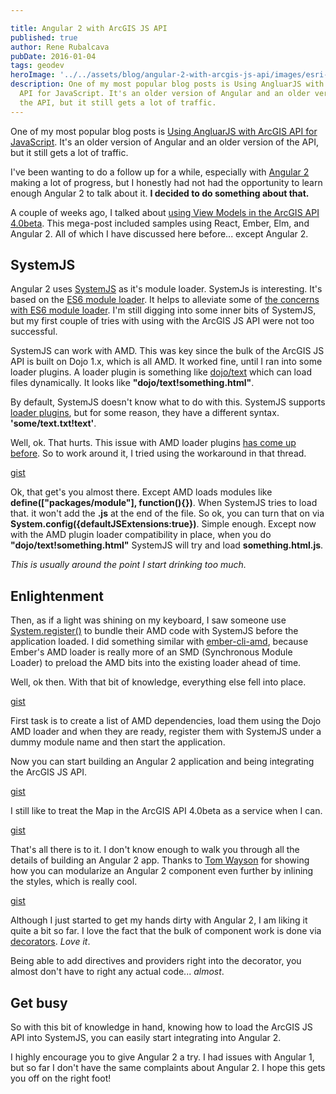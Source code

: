 ```yaml
---

title: Angular 2 with ArcGIS JS API
published: true
author: Rene Rubalcava
pubDate: 2016-01-04
tags: geodev
heroImage: '../../assets/blog/angular-2-with-arcgis-js-api/images/esri-angular2.png'
description: One of my most popular blog posts is Using AngluarJS with ArcGIS
  API for JavaScript. It's an older version of Angular and an older version of
  the API, but it still gets a lot of traffic.
---
```


One of my most popular blog posts is
[Using AngluarJS with ArcGIS API for JavaScript](http://odoe.net/blog/using-angularjs-with-arcgis-api-for-javascript/).
It's an older version of Angular and an older version of the API, but it still
gets a lot of traffic.

I've been wanting to do a follow up for a while, especially with
[Angular 2](https://angular.io/) making a lot of progress, but I honestly had
not had the opportunity to learn enough Angular 2 to talk about it. **I decided
to do something about that.**

A couple of weeks ago, I talked about
[using View Models in the ArcGIS API 4.0beta](http://odoe.net/blog/view-models-in-arcgis-js-api/).
This mega-post included samples using React, Ember, Elm, and Angular 2. All of
which I have discussed here before... except Angular 2.

## SystemJS

Angular 2 uses [SystemJS](https://github.com/systemjs/systemjs) as it's module
loader. SystemJs is interesting. It's based on the
[ES6 module loader](https://github.com/ModuleLoader/es6-module-loader). It helps
to alleviate some of
[the concerns with ES6 module loader](http://jrburke.com/2015/02/13/how-to-know-when-es-modules-are-done/).
I'm still digging into some inner bits of SystemJS, but my first couple of tries
with using with the ArcGIS JS API were not too successful.

SystemJS can work with AMD. This was key since the bulk of the ArcGIS JS API is
built on Dojo 1.x, which is all AMD. It worked fine, until I ran into some
loader plugins. A loader plugin is something like
[dojo/text](http://dojotoolkit.org/reference-guide/1.10/dojo/text.html) which
can load files dynamically. It looks like **"dojo/text!something.html"**.

By default, SystemJS doesn't know what to do with this. SystemJS supports
[loader plugins](https://github.com/systemjs/systemjs#plugins), but for some
reason, they have a different syntax. **'some/text.txt!text'**.

Well, ok. That hurts. This issue with AMD loader plugins
[has come up before](https://github.com/systemjs/systemjs/issues/549). So to
work around it, I tried using the workaround in that thread.

[gist](https://gist.github.com/odoe/d64caed1422af94dae93)

Ok, that get's you almost there. Except AMD loads modules like
**define(["packages/module"], function(){})**. When SystemJS tries to load that.
it won't add the **.js** at the end of the file. So ok, you can turn that on via
**System.config({defaultJSExtensions:true})**. Simple enough. Except now with
the AMD plugin loader compatibility in place, when you do
**"dojo/text!something.html"** SystemJS will try and load **something.html.js**.

_This is usually around the point I start drinking too much._

## Enlightenment

Then, as if a light was shining on my keyboard, I saw someone use
[System.register()](https://github.com/ModuleLoader/es6-module-loader/blob/master/docs/system-register.md)
to bundle their AMD code with SystemJS before the application loaded. I did
something similar with [ember-cli-amd](https://github.com/esri/ember-cli-amd),
because Ember's AMD loader is really more of an SMD (Synchronous Module Loader)
to preload the AMD bits into the existing loader ahead of time.

Well, ok then. With that bit of knowledge, everything else fell into place.

[gist](https://gist.github.com/odoe/696a36de99a1c5307552)

First task is to create a list of AMD dependencies, load them using the Dojo AMD
loader and when they are ready, register them with SystemJS under a dummy module
name and then start the application.

Now you can start building an Angular 2 application and being integrating the
ArcGIS JS API.

[gist](https://gist.github.com/odoe/a5764f2e11c061f5d980)

I still like to treat the Map in the ArcGIS API 4.0beta as a service when I can.

[gist](https://gist.github.com/odoe/0683005a8df89e28e706)

That's all there is to it. I don't know enough to walk you through all the
details of building an Angular 2 app. Thanks to
[Tom Wayson](https://twitter.com/tomwayson) for showing how you can modularize
an Angular 2 component even further by inlining the styles, which is really
cool.

[gist](https://gist.github.com/odoe/d490c1db98f8697dada5)

Although I just started to get my hands dirty with Angular 2, I am liking it
quite a bit so far. I love the fact that the bulk of component work is done via
[decorators](http://blog.wolksoftware.com/decorators-reflection-javascript-typescript).
_Love it_.

Being able to add directives and providers right into the decorator, you almost
don't have to right any actual code... _almost_.

## Get busy

So with this bit of knowledge in hand, knowing how to load the ArcGIS JS API
into SystemJS, you can easily start integrating into Angular 2.

I highly encourage you to give Angular 2 a try. I had issues with Angular 1, but
so far I don't have the same complaints about Angular 2. I hope this gets you
off on the right foot!
